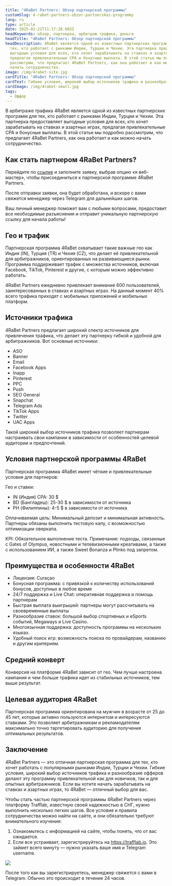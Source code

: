 ```yaml
---
title: "4RaBet Partners: Обзор партнерской программы"
customSlug: 4-rabet-partners-obzor-partnerskoi-programmy
lang: ru
type: article
date: 2025-02-21T11:17:28.602Z
headKeywords: обзор, партнерка, арбитраж трафика, деньги
headTitle: "4RaBet Partners: Обзор партнерской программы"
headDescription: 4RaBet является одной из известных партнерских программ для
  тех, кто работает с рынками Индии, Турции и Чехии. Эта партнерка предоставляет
  выгодные условия для всех, кто хочет зарабатывать на ставках и азартных играх,
  предлагая привлекательные CPA и бонусные выплаты. В этой статье мы подробно
  рассмотрим, что предлагает 4RaBet Partners, как она работает и как можно
  начать сотрудничество.
image: /img/4rabet-site.jpg
cardTitle: "4RaBet Partners: Обзор партнерской программы"
cardText: Гибкие условия, широкий выбор источников трафика и разнообразие офферов
cardImage: /img/4rabet-small.jpg
tags:
  - Оффер
---
```

В арбитраже трафика 4RaBet является одной из известных партнерских программ для тех, кто работает с рынками Индии, Турции и Чехии. Эта партнерка предоставляет выгодные условия для всех, кто хочет зарабатывать на ставках и азартных играх, предлагая привлекательные CPA и бонусные выплаты. В этой статье мы подробно рассмотрим, что предлагает 4RaBet Partners, как она работает и как можно начать сотрудничество.

## Как стать партнером 4RaBet Partners?  

Перейдите по [ссылке](https://trafflab.io) и заполните заявку, выбрав опцию «я веб-мастер», чтобы присоединиться к партнерской программе 4RaBet Partners.  

После отправки заявки, она будет обработана, и вскоре с вами свяжется менеджер через Telegram для дальнейших шагов.  

Ваш личный менеджер поможет вам с любыми вопросами, предоставит все необходимые разъяснения и отправит уникальную партнерскую ссылку для начала работы!

## Гео и трафик

Партнерская программа 4RaBet охватывает такие важные гео как Индия (IN), Турция (TR) и Чехия (CZ), что делает её привлекательной для арбитражников, ориентированных на развивающиеся рынки. Программа поддерживает трафик с множества источников, включая Facebook, TikTok, Pinterest и другие, с которым можно эффективно работать.

4RaBet Partners ежедневно привлекает внимание 600 пользователей, заинтересованных в ставках и азартных играх. На данный момент 40% всего трафика приходят с мобильных приложений и мобильных платформ.

## Источники трафика

4RaBet Partners предлагает широкий спектр источников для привлечения трафика, что делает эту партнерку гибкой и удобной для арбитражников. Вот основные источники:

* ASO 
* Banner
* Email
* Facebook Apps 
* Inapp 
* Pinterest
* PPC 
* Push
* SEO General
* Snapchat
* Telegram Ads
* TikTok Apps 
* Twitter
* UAC Apps 

Такой широкий выбор источников трафика позволяет партнерам настраивать свои кампании в зависимости от особенностей целевой аудитории и предпочтений.

## Условия партнерской программы 4RaBet

Партнерская программа 4RaBet имеет чёткие и привлекательные условия для партнеров:

Гео и ставки:

* IN (Индия) CPA: 30 $
* BD (Бангладеш): 25-30 $ в зависимости от источника
* PH (Филиппины): 4-5 $ в зависимости от источника

Оплачиваемая цель: Минимальный депозит и минимальная активность. Партнеры обязаны выполнить тестовую капу, с возможностью оптимизации оверкапа.

KPI: Обязательное выполнение теста. Примечание: подходы, связанные с Gates of Olympus, новостными и телевизионными креативами, а также с использованием ИИ, а также Sweet Bonanza и Plinko под запретом.

## Преимущества и особенности 4RaBet

* Лицензия: Curaçao
* Бонусная программа: с привязкой к количеству использований бонусов, доступных в любое время
* 24/7 поддержка и Live Chat: оперативная поддержка и помощь партнерам
* Быстрая выплата выигрышей: партнеры могут рассчитывать на своевременные выплаты
* Разнообразие ставок: большой выбор спортивных и eSports событий, Megaways и Live Casino.
* Многоязычная поддержка: доступность программы на нескольких языках.
* Удобный поиск игр: возможность поиска по провайдерам, названию и другим критериям.

## Средний конверт

Конверсия на платформе 4RaBet зависит от гео. Чем лучше настроена кампания и чем больше трафика идет из стабильных источников, тем выше результат.

## Целевая аудитория 4RaBet

Партнерская программа ориентирована на мужчин в возрасте от 25 до 45 лет, которые активно пользуются интернетом и интересуются ставками. Это позволяет арбитражникам и рекламодателям максимально точно таргетировать аудиторию для получения оптимальных результатов.

## Заключение

4RaBet Partners — это отличная партнерская программа для тех, кто хочет работать с популярными рынками Индии, Турции и Чехии. Гибкие условия, широкий выбор источников трафика и разнообразие офферов делают эту программу привлекательной как для новичков, так и для опытных арбитражников. Если вы хотите начать зарабатывать на ставках и азартных играх, то 4RaBet — отличный выбор для вас.

Чтобы стать частью партнерской программы 4RaBet Partners через платформу Trafflab, известную своей надежностью в СНГ, нужно выполнить несколько легких шагов. Все условия и правила сотрудничества можно найти на сайте, и они обязательно требуют внимательного изучения:

1. Ознакомьтесь с информацией на сайте, чтобы понять, что от вас ожидается.
2. Если все устраивает, зарегистрируйтесь на https://trafflab.io. Это займет всего минуту — нужно указать ваше имя и Telegram username.

![](https://lh7-rt.googleusercontent.com/docsz/AD_4nXcwuI0YB6nOBHoAPnakHwKQ3ZDs2CSWtoNBYjThOKcbivL6_tgbor6xTemIy_wJPO0hiRuvJdYc4MxIJCB2v1T1zi2fxX64RmuSXQtHvApqvB9LHaoACafE9hV1Nph2bak?key=eehQyEEhAg52ZfVkz1gSuSrF)

После того как вы зарегистрируетесь, менеджер свяжется с вами в Telegram. Обычно это происходит в течение 24 часов.